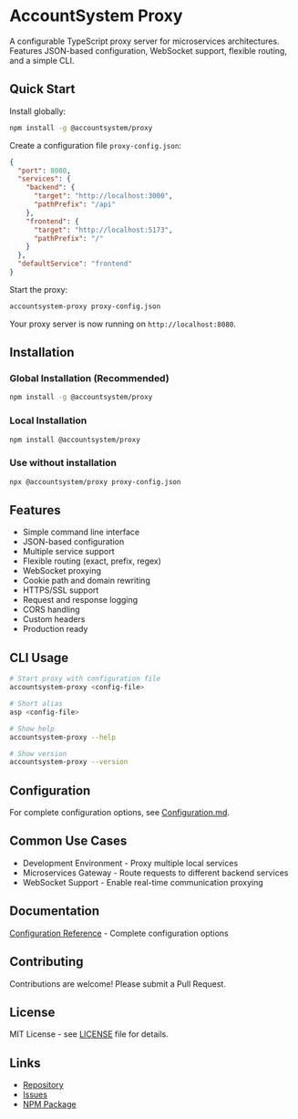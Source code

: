 # AccountSystem Proxy

A configurable TypeScript proxy server for microservices architectures. Features JSON-based configuration, WebSocket support, flexible routing, and a simple CLI.

## Quick Start

Install globally:

```bash
npm install -g @accountsystem/proxy
```

Create a configuration file `proxy-config.json`:

```json
{
  "port": 8080,
  "services": {
    "backend": {
      "target": "http://localhost:3000",
      "pathPrefix": "/api"
    },
    "frontend": {
      "target": "http://localhost:5173",
      "pathPrefix": "/"
    }
  },
  "defaultService": "frontend"
}
```

Start the proxy:

```bash
accountsystem-proxy proxy-config.json
```

Your proxy server is now running on `http://localhost:8080`.

## Installation

### Global Installation (Recommended)

```bash
npm install -g @accountsystem/proxy
```

### Local Installation

```bash
npm install @accountsystem/proxy
```

### Use without installation

```bash
npx @accountsystem/proxy proxy-config.json
```

## Features

- Simple command line interface
- JSON-based configuration
- Multiple service support
- Flexible routing (exact, prefix, regex)
- WebSocket proxying
- Cookie path and domain rewriting
- HTTPS/SSL support
- Request and response logging
- CORS handling
- Custom headers
- Production ready

## CLI Usage

```bash
# Start proxy with configuration file
accountsystem-proxy <config-file>

# Short alias
asp <config-file>

# Show help
accountsystem-proxy --help

# Show version
accountsystem-proxy --version
```

## Configuration

For complete configuration options, see [Configuration.md](/docs/Configuration.md).

## Common Use Cases

- Development Environment - Proxy multiple local services
- Microservices Gateway - Route requests to different backend services
- WebSocket Support - Enable real-time communication proxying

## Documentation

[Configuration Reference](/docs/Configuration.md) - Complete configuration options

## Contributing

Contributions are welcome! Please submit a Pull Request.

## License

MIT License - see [LICENSE](LICENSE) file for details.

## Links

- [Repository](https://github.com/0-kodiya-0/AccountSystem)
- [Issues](https://github.com/0-kodiya-0/AccountSystem/issues)
- [NPM Package](https://www.npmjs.com/package/@accountsystem/proxy)
